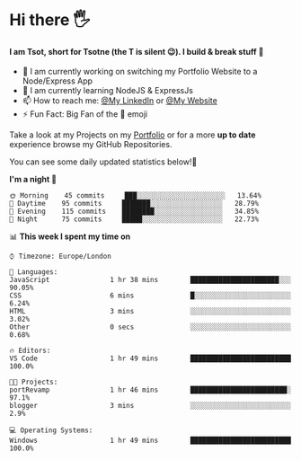 # Hi there :raised_hand_with_fingers_splayed:
#### I am Tsot, short for Tsotne (the T is silent :wink:). I build & break stuff :space_invader:
- :telescope: I am currently working on switching my Portfolio Website to a Node/Express App
- :seedling: I am currently learning NodeJS & ExpressJs
- :mailbox: How to reach me: [@My LinkedIn](https://www.linkedin.com/in/tsotne-gvadzabia/) or [@My Website](https://tsotnegvadzabia.me/contact)
- :zap: Fun Fact: Big Fan of the :space_invader: emoji

Take a look at my Projects on my [Portfolio](https://tsotnegvadzabia.me/) or for a more **up to date** experience browse my GitHub Repositories.

You can see some daily updated statistics below!:space_invader:
<!--START_SECTION:waka-->
**I'm a night 🦉** 

```text
🌞 Morning    45 commits     ███░░░░░░░░░░░░░░░░░░░░░░   13.64% 
🌆 Daytime    95 commits     ███████░░░░░░░░░░░░░░░░░░   28.79% 
🌃 Evening    115 commits    ████████░░░░░░░░░░░░░░░░░   34.85% 
🌙 Night      75 commits     █████░░░░░░░░░░░░░░░░░░░░   22.73%

```


📊 **This week I spent my time on** 

```text
⌚︎ Timezone: Europe/London

💬 Languages: 
JavaScript               1 hr 38 mins        ██████████████████████░░░   90.05% 
CSS                      6 mins              █░░░░░░░░░░░░░░░░░░░░░░░░   6.24% 
HTML                     3 mins              ░░░░░░░░░░░░░░░░░░░░░░░░░   3.02% 
Other                    0 secs              ░░░░░░░░░░░░░░░░░░░░░░░░░   0.68%

🔥 Editors: 
VS Code                  1 hr 49 mins        █████████████████████████   100.0%

🐱‍💻 Projects: 
portRevamp               1 hr 46 mins        ████████████████████████░   97.1% 
blogger                  3 mins              ░░░░░░░░░░░░░░░░░░░░░░░░░   2.9%

💻 Operating Systems: 
Windows                  1 hr 49 mins        █████████████████████████   100.0%

```


<!--END_SECTION:waka-->

